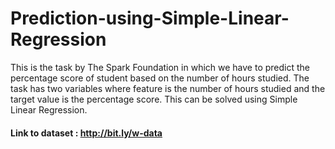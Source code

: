 # Prediction-using-Simple-Linear-Regression
 This is the task by The Spark Foundation in which we have to predict the percentage score of student based on the number of hours studied. The task has two variables where feature is the number of hours studied and the target value is the percentage score. This can be solved using Simple Linear Regression.

#### Link to dataset : http://bit.ly/w-data
